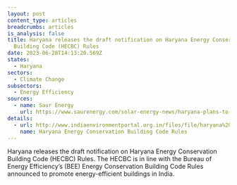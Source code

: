 ```yaml
---
layout: post
content_type: articles
breadcrumbs: articles
is_analysis: false
title: Haryana releases the draft notification on Haryana Energy Conservation
  Building Code (HECBC) Rules
date: 2023-06-28T14:13:20.569Z
states:
  - Haryana
sectors:
  - Climate Change
subsectors:
  - Energy Efficiency
sources:
  - name: Saur Energy
    url: https://www.saurenergy.com/solar-energy-news/haryana-plans-to-make-re-installations-in-large-commercial-buildings-mandatory
details:
  - url: http://www.indiaenvironmentportal.org.in/files/file/haryana%20energy%20conservation%20building%20code%20rules%202022.pdf
    name: Haryana Energy Conservation Building Code Rules
---
```

Haryana releases the draft notification on Haryana Energy Conservation Building Code (HECBC) Rules. The HECBC is in line with the Bureau of Energy Efficiency’s (BEE) Energy Conservation Building Code Rules announced to promote energy-efficient buildings in India.